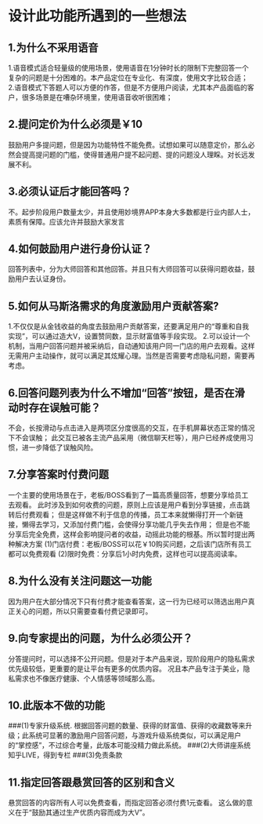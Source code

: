 # 设计此功能所遇到的一些想法

## 1.为什么不采用语音
1.语音模式适合轻量级的使用场景，使用语音在1分钟时长的限制下完整回答一个复杂的问题是十分困难的。本产品定位在专业化、有深度，使用文字比较合适；
2.语音模式下答题人可以方便的作答，但是不方便用户阅读，尤其本产品面临的客户，很多场景是在嘈杂环境里，使用语音收听很困难；



## 2.提问定价为什么必须是￥10

鼓励用户多提问题，但是因为功能特性不能免费。试想如果可以随意定价，那么必然会提高提问题的门槛，使得普通用户提不起问题、提的问题没人理睬。对长远发展不利。
## 3.必须认证后才能回答吗？
不。起步阶段用户数量太少，并且使用妙境界APP本身大多数都是行业内部人士，素质有保障。应该允许并鼓励大家发言

## 4.如何鼓励用户进行身份认证？
回答列表中，分为大师回答和其他回答。并且只有大师回答可以获得问题收益，鼓励用户去认证身份。
## 5.如何从马斯洛需求的角度激励用户贡献答案?
1.不仅仅是从金钱收益的角度去鼓励用户贡献答案，还要满足用户的“尊重和自我实现”，可以通过造大V，设置赞同数，显示财富值等手段实现。
2.可以设计一个机制，当用户回答问题并被采纳后，自动通知该用户同一门店的用户去观看。这样无需用户主动操作，就可以满足其炫耀心理。当然是否需要考虑隐私问题，需要再考虑。





## 6.回答问题列表为什么不增加“回答”按钮，是否在滑动时存在误触可能？

不会，长按滑动与点击进入是两项区分度很高的交互，在手机屏幕状态正常的情况下不会误触；
此交互已被各主流产品采用（微信聊天栏等），用户已经养成使用习惯，进一步降低了误触风险。

## 7.分享答案时付费问题
一个主要的使用场景在于，老板/BOSS看到了一篇高质量回答，想要分享给员工去观看。
此时涉及到如何收费的问题，原则上应该是用户看到分享链接，点击跳转后付费观看；
但是这样做不利于信息的传播，员工本来就懒得打开一个新链接，懒得去学习，又添加付费门槛，会使得分享功能几乎失去作用；
但是也不能分享后完全免费，这样会影响提问者的收益，动摇此功能的根基。所以暂时提出两种解决方案
(1)门店付费：老板/BOSS可以花￥10购买问题，之后该门店所有员工都可以免费观看
(2)限时免费：分享后1小时内免费，这样也可以提高阅读率。
## 8.为什么没有关注问题这一功能
因为用户在大部分情况下只有付费才能查看答案，这一行为已经可以筛选出用户真正关心的问题，所以只需要查看付费记录即可。
## 9.向专家提出的问题，为什么必须公开？
分答提问时，可以选择不公开问题。但是对于本产品来说，现阶段用户的隐私需求优先级较低，更重要的是让平台有更多的优质内容。
况且本产品专注于美业，隐私需求也不像医疗健康、个人情感等领域那么高。

## 10.此版本不做的功能
###(1)专家升级系统.
根据回答问题的数量、获得的财富值、获得的收藏数等来升级；此系统可显著的激励用户回答问题，与游戏升级系统类似，可以满足用户的“掌控感”，不过综合考量，此版本可能没精力做此系统。
###(2)大师讲座系统
知乎LIVE，得到专栏
###(3)免责条款

## 11.指定回答跟悬赏回答的区别和含义
悬赏回答的内容所有人可以免费查看，而指定回答必须付费1元查看。
这么做的意义在于“鼓励其通过生产优质内容而成为大V”。

